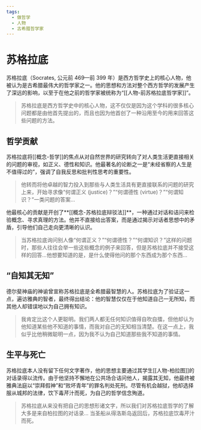 ```yaml
---
tags:
  - 做哲学
  - 人物
  - 古希腊哲学家
---
```


# 苏格拉底

苏格拉底（Socrates, 公元前 469—前 399 年）是西方哲学史上的核心人物，他被认为是古希腊最伟大的哲学家之一。他的思想和方法对整个西方哲学的发展产生了深远的影响，以至于在他之前的哲学家被统称为“[[人物-前苏格拉底哲学家]]”。

> 苏格拉底是西方哲学史中的核心人物，这不仅仅是因为这个学科的很多核心问题都是由他首先提出的，而且也因为他首创了一种沿用至今的用来回答这些问题的方法。

## 哲学贡献

苏格拉底将[[概念-哲学]]的焦点从对自然世界的研究转向了对人类生活更直接相关的问题的审视，如正义、德性和知识。他最著名的论断之一是“未经省察的人生是不值得过的”，强调了自我反思和批判性思考的重要性。

> 他转而将他卓越的智力投入到那些与人类生活具有更直接联系的问题的研究上来，开始寻求像“何谓正义 (justice)？”“何谓德性 (virtue)？”“何谓知识？”一类问题的答案...

他最核心的贡献是开创了**[[概念-苏格拉底辩驳法]]**，一种通过对话和诘问来检验概念、寻求真理的方法。他并不直接给出答案，而是通过揭示对话者思想中的矛盾，引导他们自己走向更清晰的认识。

> 当苏格拉底询问别人像“何谓正义？”“何谓德性？”“何谓知识？”这样的问题时，那些人往往会举一些这些概念的例子来回答，但是苏格拉底并不接受这样的回答...他想要知道的是，是什么使得他问的那个东西成为那个东西...

## “自知其无知”

德尔斐神庙的神谕曾宣称苏格拉底是全希腊最智慧的人。苏格拉底为了验证这一点，遍访雅典的智者，最终得出结论：他的智慧仅仅在于他知道自己一无所知，而其他人却错误地以为自己拥有知识。

> 我肯定比这个人更聪明。我们两人都无任何知识值得自吹自擂，但他却认为他知道某些他不知道的事情，而我对自己的无知相当清楚。在这一点上，我似乎比他稍微聪明一点，因为我不认为自己知道那些我不知道的事情。

## 生平与死亡

苏格拉底本人没有留下任何文字著作，他的思想主要通过其学生[[人物-柏拉图]]的对话录得以流传。由于他坚持不懈地在公共场合诘问他人，揭露其无知，他最终被雅典法庭以“崇拜假神”和“败坏青年”的罪名判处死刑。尽管有机会越狱，他却选择服从城邦的法律，饮下毒芹汁而死，为自己的哲学信念殉道。

> 苏格拉底从来没有把自己的思想形诸文字，所以我们对苏格拉底哲学的了解大多是来自柏拉图的对话录...
> 当圣船从得洛斯岛返回后，苏格拉底饮毒芹汁而死。

